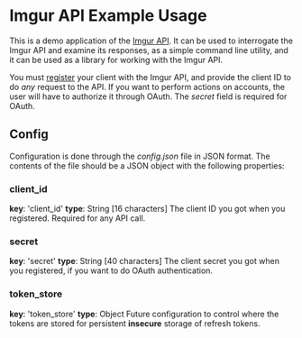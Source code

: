 Imgur API Example Usage
=======================

This is a demo application of the [Imgur API](http://api.imgur.com/). It can be used to interrogate the Imgur API and
examine its responses, as a simple command line utility, and it can be used as a library for working with the Imgur API.

You must [register](http://api.imgur.com/oauth2/addclient) your client with the Imgur API, and provide the client ID to
do *any* request to the API. If you want to perform actions on accounts, the user will have to authorize it through OAuth.
The *secret* field is required for OAuth.

Config
------

Configuration is done through the *config.json* file in JSON format. The contents of the file should be a JSON
object with the following properties:

### client_id

**key**: 'client_id'
**type**: String [16 characters]
The client ID you got when you registered. Required for any API call. 

### secret

**key**: 'secret'
**type**: String [40 characters]
The client secret you got when you registered, if you want to do OAuth authentication. 

### token_store

**key**: 'token_store'
**type**: Object
Future configuration to control where the tokens are stored for persistent **insecure** storage of refresh tokens.
